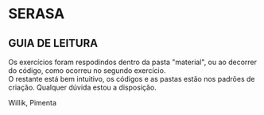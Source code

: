 # SERASA

## GUIA DE LEITURA

Os exercícios foram respodindos dentro da pasta "material", ou ao decorrer do código, como ocorreu no segundo exercício.  
O restante está bem intuitivo, os códigos e as pastas estão nos padrões de criação. Qualquer dúvida estou a disposição.

Willik, Pimenta
